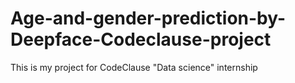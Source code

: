 # Age-and-gender-prediction-by-Deepface-Codeclause-project
This is my project for CodeClause "Data science" internship
